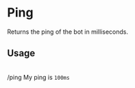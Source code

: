 # Ping

Returns the ping of the bot in milliseconds.

## Usage
<br />
<DiscordMessages>
	<DiscordMessage profile="user">
		/ping
	</DiscordMessage>
	<DiscordMessage profile="bot">
		My ping is <code class="discord-message-inline-code">100ms</code>
	</DiscordMessage>
</DiscordMessages>